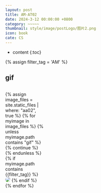 ```yaml
---
layout: post
title: AM-AT02
date: 2024-3-12 00:00:00 +0800
category: ~~~~~
thumbnail: style/image/postLogo/图片2.png
icon: book
cate: CS
---
```



* content
{:toc}


{% assign filter_tag = 'AM' %}

## gif
<div style="display:grid;grid-template-columns: 1.5fr 1fr 1fr 1fr 1.2fr; gap:8px; ">

{% assign image_files = site.static_files | where: "aa02", true %}
{% for myimage in image_files    %}
{% unless myimage.path contains "gif"   %}     {% continue %}     {% endunless %}  
{% if myimage.path contains {{filter_tag}}   %}  <img  style="border-radius:8px" src="{{ myimage.path | prepend: site.baseurl }} ">    {% endif %}      
{% endfor %}

</div>



